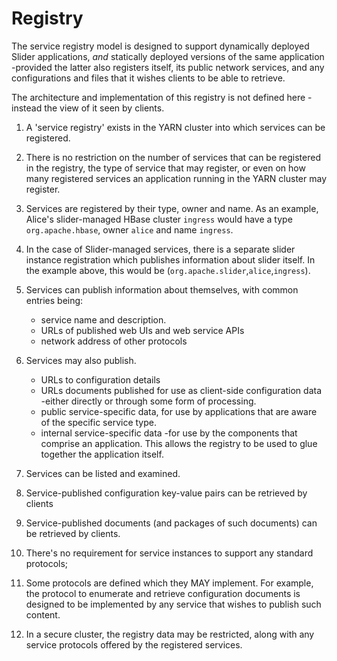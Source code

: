 <!---
  Licensed under the Apache License, Version 2.0 (the "License");
  you may not use this file except in compliance with the License.
  You may obtain a copy of the License at
  
   http://www.apache.org/licenses/LICENSE-2.0
  
  Unless required by applicable law or agreed to in writing, software
  distributed under the License is distributed on an "AS IS" BASIS,
  WITHOUT WARRANTIES OR CONDITIONS OF ANY KIND, either express or implied.
  See the License for the specific language governing permissions and
  limitations under the License. See accompanying LICENSE file.
-->
  
# Registry

The service registry model is designed to support dynamically
deployed Slider applications, *and* statically deployed versions
of the same application -provided the latter also registers itself,
its public network services, and any configurations and files
that it wishes clients to be able to retrieve.

The architecture and implementation of this registry is not defined
here -instead the view of it seen by clients.

1. A 'service registry' exists in the YARN cluster into which
services can be registered. 

1. There is no restriction on the number of services that can be registered in
the registry, the type of service that may register, or even on how many
registered services an application running in the YARN cluster may register.

1. Services are registered by their type, owner and name. As an example,
Alice's slider-managed HBase cluster `ingress` would have a type `org.apache.hbase`,
owner `alice` and name `ingress`. 

1. In the case of Slider-managed services, there is a separate slider instance
registration which publishes information about slider itself. In the example
above, this would be (`org.apache.slider`,`alice`,`ingress`).

1. Services can publish information about themselves, with common entries being:

    * service name and description.
    * URLs of published web UIs and web service APIs
    * network address of other protocols
    
1. Services may also publish.    
    
    * URLs to configuration details
    * URLs documents published for use as client-side configuration data -either
      directly or through some form of processing.
    * public service-specific data, for use by applications that are aware of
      the specific service type.
    * internal service-specific data -for use by the components that comprise
      an application. This allows the registry to be used to glue together
      the application itself.
      
1. Services can be listed and examined.

1. Service-published configuration key-value pairs can be retrieved by clients

1. Service-published documents (and packages of such documents) can be
retrieved by clients.

1. There's no requirement for service instances to support any standard protocols;

1. Some protocols are defined which they MAY implement. For example, the protocol
to enumerate and retrieve configuration documents is designed to be implemented
by any service that wishes to publish such content.

1. In a secure cluster, the registry data may be restricted, along with any
service protocols offered by the registered services. 
